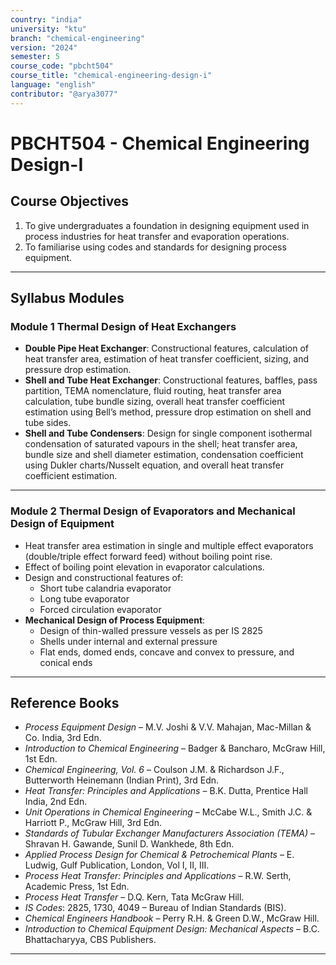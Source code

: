 ```yaml
---
country: "india"
university: "ktu"
branch: "chemical-engineering"
version: "2024"
semester: 5
course_code: "pbcht504"
course_title: "chemical-engineering-design-i"
language: "english"
contributor: "@arya3077"
---
```


# PBCHT504 - Chemical Engineering Design-I

## Course Objectives

1. To give undergraduates a foundation in designing equipment used in process industries for heat transfer and evaporation operations.  
2. To familiarise using codes and standards for designing process equipment.  

---

## Syllabus Modules

### Module 1  Thermal Design of Heat Exchangers
- **Double Pipe Heat Exchanger**: Constructional features, calculation of heat transfer area, estimation of heat transfer coefficient, sizing, and pressure drop estimation.  
- **Shell and Tube Heat Exchanger**: Constructional features, baffles, pass partition, TEMA nomenclature, fluid routing, heat transfer area calculation, tube bundle sizing, overall heat transfer coefficient estimation using Bell’s method, pressure drop estimation on shell and tube sides.  
- **Shell and Tube Condensers**: Design for single component isothermal condensation of saturated vapours in the shell; heat transfer area, bundle size and shell diameter estimation, condensation coefficient using Dukler charts/Nusselt equation, and overall heat transfer coefficient estimation.  

---

### Module 2  Thermal Design of Evaporators and Mechanical Design of Equipment
- Heat transfer area estimation in single and multiple effect evaporators (double/triple effect forward feed) without boiling point rise.  
- Effect of boiling point elevation in evaporator calculations.  
- Design and constructional features of:  
  - Short tube calandria evaporator  
  - Long tube evaporator  
  - Forced circulation evaporator  
- **Mechanical Design of Process Equipment**:  
  - Design of thin-walled pressure vessels as per IS 2825  
  - Shells under internal and external pressure  
  - Flat ends, domed ends, concave and convex to pressure, and conical ends  

---

## Reference Books

- *Process Equipment Design* – M.V. Joshi & V.V. Mahajan, Mac-Millan & Co. India, 3rd Edn.  
- *Introduction to Chemical Engineering* – Badger & Bancharo, McGraw Hill, 1st Edn.  
- *Chemical Engineering, Vol. 6* – Coulson J.M. & Richardson J.F., Butterworth Heinemann (Indian Print), 3rd Edn.  
- *Heat Transfer: Principles and Applications* – B.K. Dutta, Prentice Hall India, 2nd Edn.  
- *Unit Operations in Chemical Engineering* – McCabe W.L., Smith J.C. & Harriott P., McGraw Hill, 3rd Edn.  
- *Standards of Tubular Exchanger Manufacturers Association (TEMA)* – Shravan H. Gawande, Sunil D. Wankhede, 8th Edn.  
- *Applied Process Design for Chemical & Petrochemical Plants* – E. Ludwig, Gulf Publication, London, Vol I, II, III.  
- *Process Heat Transfer: Principles and Applications* – R.W. Serth, Academic Press, 1st Edn.  
- *Process Heat Transfer* – D.Q. Kern, Tata McGraw Hill.  
- *IS Codes*: 2825, 1730, 4049 – Bureau of Indian Standards (BIS).  
- *Chemical Engineers Handbook* – Perry R.H. & Green D.W., McGraw Hill.  
- *Introduction to Chemical Equipment Design: Mechanical Aspects* – B.C. Bhattacharyya, CBS Publishers.  

---
